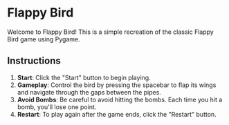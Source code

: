 # Flappy Bird

Welcome to Flappy Bird! This is a simple recreation of the classic Flappy Bird game using Pygame.

## Instructions

1. **Start**: Click the "Start" button to begin playing.
2. **Gameplay**: Control the bird by pressing the spacebar to flap its wings and navigate through the gaps between the pipes.
3. **Avoid Bombs**: Be careful to avoid hitting the bombs. Each time you hit a bomb, you'll lose one point.
4. **Restart**: To play again after the game ends, click the "Restart" button.


